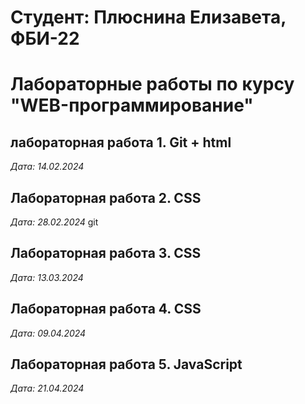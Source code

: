 # Студент: Плюснина Елизавета, ФБИ-22

# Лабораторные работы по курсу "WEB-программирование"

## лабораторная работа 1. Git + html

*Дата: 14.02.2024*

## Лабораторная работа 2. CSS

*Дата: 28.02.2024*
git
## Лабораторная работа 3. CSS

*Дата: 13.03.2024*

## Лабораторная работа 4. CSS

*Дата: 09.04.2024*

## Лабораторная работа 5. JavaScript

*Дата: 21.04.2024*
